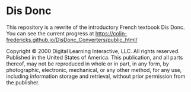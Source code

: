# Dis Donc

This repository is a rewrite of the introductory French textbook Dis Donc. You can see the current progress at https://colin-fredericks.github.io/DisDonc_Converters/public_html/

Copyright © 2000 Digital Learning Interactive, LLC. All rights reserved. Published in the United States of America. This publication, and all parts thereof, may not be reproduced in whole or in part, in any form, by photographic, electronic, mechanical, or any other method, for any use, including information storage and retrieval, without prior permission from the publisher.